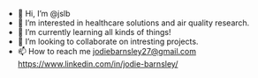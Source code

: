 - 👋 Hi, I’m @jslb
- 👀 I’m interested in healthcare solutions and air quality research.
- 🌱 I’m currently learning all kinds of things!
- 💞️ I’m looking to collaborate on intresting projects.
- 📫 How to reach me
      jodiebarnsley27@gmail.com
      https://www.linkedin.com/in/jodie-barnsley/

<!---
jslb/jslb is a ✨ special ✨ repository because its `README.md` (this file) appears on your GitHub profile.
You can click the Preview link to take a look at your changes.
--->
